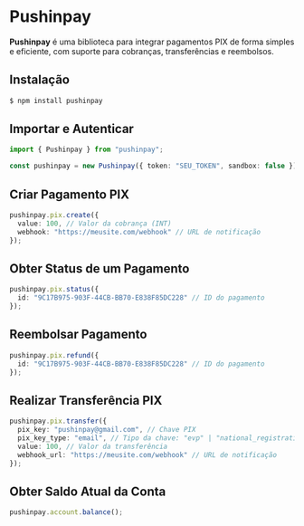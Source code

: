# Pushinpay

**Pushinpay** é uma biblioteca para integrar pagamentos PIX de forma simples e eficiente, com suporte para cobranças, transferências e reembolsos.

## Instalação

```bash
$ npm install pushinpay
```

## Importar e Autenticar

```typescript
import { Pushinpay } from "pushinpay";

const pushinpay = new Pushinpay({ token: "SEU_TOKEN", sandbox: false });
```

## Criar Pagamento PIX

```typescript
pushinpay.pix.create({
  value: 100, // Valor da cobrança (INT)
  webhook: "https://meusite.com/webhook" // URL de notificação
});
```

## Obter Status de um Pagamento

```typescript
pushinpay.pix.status({
  id: "9C17B975-903F-44CB-BB70-E838F85DC228" // ID do pagamento
});
```

## Reembolsar Pagamento

```typescript
pushinpay.pix.refund({
  id: "9C17B975-903F-44CB-BB70-E838F85DC228" // ID do pagamento
});
```

## Realizar Transferência PIX

```typescript
pushinpay.pix.transfer({
  pix_key: "pushinpay@gmail.com", // Chave PIX
  pix_key_type: "email", // Tipo da chave: "evp" | "national_registration" | "phone" | "email"
  value: 100, // Valor da transferência
  webhook_url: "https://meusite.com/webhook" // URL de notificação
});
```

## Obter Saldo Atual da Conta

```typescript
pushinpay.account.balance();
```
